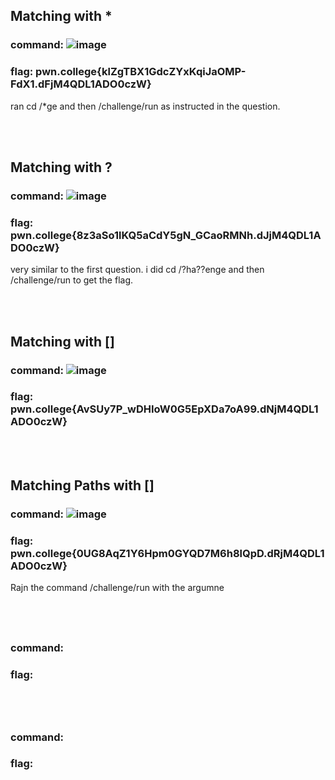 ## Matching with *
### command: ![image](https://github.com/user-attachments/assets/c4255d57-9736-4c93-b926-7694399626ed)

### flag: pwn.college{klZgTBX1GdcZYxKqiJaOMP-FdX1.dFjM4QDL1ADO0czW}

ran cd /*ge and then /challenge/run as instructed in the question.

<br><br>

## Matching with ?
### command: ![image](https://github.com/user-attachments/assets/ce3efa64-af11-4426-96e2-d4abf4d20ea1)

### flag: pwn.college{8z3aSo1lKQ5aCdY5gN_GCaoRMNh.dJjM4QDL1ADO0czW}

very similar to the first question. i did cd /?ha??enge and then /challenge/run to get the flag.


<br><br>
## Matching with []
### command: ![image](https://github.com/user-attachments/assets/e6ba0183-4981-4146-8fb9-e12b18652144)

### flag: pwn.college{AvSUy7P_wDHIoW0G5EpXDa7oA99.dNjM4QDL1ADO0czW}



<br><br>

## Matching Paths with []
### command: ![image](https://github.com/user-attachments/assets/f0a7835c-c054-44e3-bca4-f7491f65e56f)


### flag: pwn.college{0UG8AqZ1Y6Hpm0GYQD7M6h8lQpD.dRjM4QDL1ADO0czW}

Rajn the command /challenge/run with the argumne

<br><br>
## 
### command:
### flag: 



<br><br>

## 
### command:
### flag: 



<br><br>
